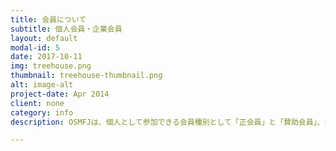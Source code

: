 ```yaml
---
title: 会員について
subtitle: 個人会員・企業会員
layout: default
modal-id: 5
date: 2017-10-11
img: treehouse.png
thumbnail: treehouse-thumbnail.png
alt: image-alt
project-date: Apr 2014
client: none
category: info
description: OSMFJは、個人として参加できる会員種別として「正会員」と「賛助会員」、企業として参加できる会員種別として「賛助会員」を設定しています。「一般社団法人オープンストリートマップ・ファウンデーション・ジャパン(略称:OSMFJ)」の理念に賛同し、活動に参加したり、援助してくださる方を募集しています。<br><br>正会員<br>2018年現在、正会員は募集しておりません。<br>賛助会員の募集<br>私たちの活動を応援していただける賛助会員募集しています。（法人、個人は問いません）<br>正会員としての活動はできないが、OSMFJの趣旨に賛同し、資金的に援助したいという方、賛助会員としてOSMFJを支えて頂けませんか？<br>また、賛助会員には会費以外特別な義務はありません。<br>会費<br><ul><li>賛助会員（法人）： （入会金なし、年会費一口50,000円）</li><li>賛助会員（個人）： （入会金なし、年会費3,500円）　（2016年年度改定）</li></ul>※その他寄付等については随時受け賜ります。

---
```

